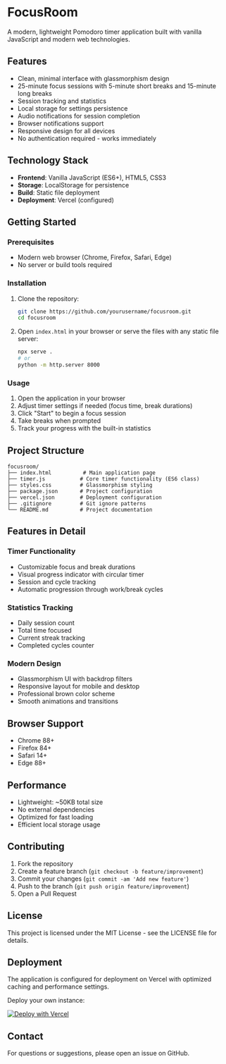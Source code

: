 # FocusRoom

A modern, lightweight Pomodoro timer application built with vanilla JavaScript and modern web technologies.

## Features

- Clean, minimal interface with glassmorphism design
- 25-minute focus sessions with 5-minute short breaks and 15-minute long breaks
- Session tracking and statistics
- Local storage for settings persistence
- Audio notifications for session completion
- Browser notifications support
- Responsive design for all devices
- No authentication required - works immediately

## Technology Stack

- **Frontend**: Vanilla JavaScript (ES6+), HTML5, CSS3
- **Storage**: LocalStorage for persistence
- **Build**: Static file deployment
- **Deployment**: Vercel (configured)

## Getting Started

### Prerequisites

- Modern web browser (Chrome, Firefox, Safari, Edge)
- No server or build tools required

### Installation

1. Clone the repository:
   ```bash
   git clone https://github.com/yourusername/focusroom.git
   cd focusroom
   ```

2. Open `index.html` in your browser or serve the files with any static file server:
   ```bash
   npx serve .
   # or
   python -m http.server 8000
   ```

### Usage

1. Open the application in your browser
2. Adjust timer settings if needed (focus time, break durations)
3. Click "Start" to begin a focus session
4. Take breaks when prompted
5. Track your progress with the built-in statistics

## Project Structure

```
focusroom/
├── index.html          # Main application page
├── timer.js           # Core timer functionality (ES6 class)
├── styles.css         # Glassmorphism styling
├── package.json       # Project configuration
├── vercel.json        # Deployment configuration
├── .gitignore         # Git ignore patterns
└── README.md          # Project documentation
```

## Features in Detail

### Timer Functionality
- Customizable focus and break durations
- Visual progress indicator with circular timer
- Session and cycle tracking
- Automatic progression through work/break cycles

### Statistics Tracking
- Daily session count
- Total time focused
- Current streak tracking
- Completed cycles counter

### Modern Design
- Glassmorphism UI with backdrop filters
- Responsive layout for mobile and desktop
- Professional brown color scheme
- Smooth animations and transitions

## Browser Support

- Chrome 88+
- Firefox 84+
- Safari 14+
- Edge 88+

## Performance

- Lightweight: ~50KB total size
- No external dependencies
- Optimized for fast loading
- Efficient local storage usage

## Contributing

1. Fork the repository
2. Create a feature branch (`git checkout -b feature/improvement`)
3. Commit your changes (`git commit -am 'Add new feature'`)
4. Push to the branch (`git push origin feature/improvement`)
5. Open a Pull Request

## License

This project is licensed under the MIT License - see the LICENSE file for details.

## Deployment

The application is configured for deployment on Vercel with optimized caching and performance settings.

Deploy your own instance:

[![Deploy with Vercel](https://vercel.com/button)](https://vercel.com/new/clone?repository-url=https://github.com/yourusername/focusroom)

## Contact

For questions or suggestions, please open an issue on GitHub.
